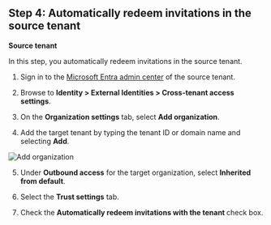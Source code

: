 ## Step 4: Automatically redeem invitations in the source tenant

**Source tenant**

In this step, you automatically redeem invitations in the source tenant.

1. Sign in to the [Microsoft Entra admin center](https://entra.microsoft.com) of the source tenant.

2. Browse to **Identity > External Identities > Cross-tenant access settings**.

3. On the **Organization settings** tab, select **Add organization**.

4. Add the target tenant by typing the tenant ID or domain name and selecting **Add**.

![Add organization](image_url)

5. Under **Outbound access** for the target organization, select **Inherited from default**.

6. Select the **Trust settings** tab.

7. Check the **Automatically redeem invitations with the tenant <tenant>** check box.